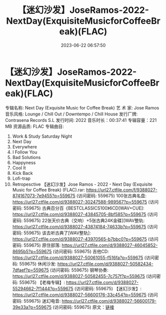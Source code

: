 ﻿---
title: 【迷幻沙发】JoseRamos-2022-NextDay(ExquisiteMusicforCoffeeBreak)(FLAC)
date: 2023-06-22 06:57:50
categories: 古典音乐、新世纪、纯音雅乐
tags: 纯音雅乐
---
# 【迷幻沙发】JoseRamos-2022-NextDay(ExquisiteMusicforCoffeeBreak)(FLAC)

专辑名称: Next Day (Exquisite Music for
Coffee Break)
艺 术 家: Jose Ramos
音乐风格: Lounge / Chill Out / Downtempo / Chill House
发行厂牌: Contrasena Records S.L
发行时间: 2022
音乐时长：00:37:41
专辑容量：221 MB
资源品质: FLAC
专辑曲目:
01. Work & Study Saturday Night
02. Next Day
03. Everywhere
04. I Follow You
05. Bad Solutions
06. Happyness
07. Cool It
08. Kick Back
09. Lofi-trap
10. Retropesctive
【迷幻沙发】Jose Ramos - 2022 - Next Day (Exquisite Music for Coffee
Break) (FLAC).rar: https://url27.ctfile.com/f/9388027-874167073-7e9455?p=559675
(访问密码: 559675)
100张古典名盘: https://url27.ctfile.com/d/9388027-30247588-989567?p=559675
(访问密码: 559675)
古典百分百《BESTCLASSICS100》6CD[WAV+CUE]: https://url27.ctfile.com/d/9388027-43845705-8bf585?p=559675
(访问密码: 559675)
22张天价古典（交响）+5张古典24K金碟][WAV整轨: https://url27.ctfile.com/d/9388027-43874184-74633b?p=559675
(访问密码: 559675)
该去听古典了[WAV整轨]: https://url27.ctfile.com/d/9388027-43970565-b7bbc0?p=559675
(访问密码: 559675)
原住部落: https://url27.ctfile.com/d/9388027-46045852-8695b5?p=559675
(访问密码: 559675)
吉他CD: https://url27.ctfile.com/d/9388027-50061055-f516fa?p=559675
(访问密码: 559675)
休闲沙发: https://url27.ctfile.com/d/9388027-50582434-7dfaef?p=559675
(访问密码: 559675)
钢琴协奏: https://url27.ctfile.com/d/9388027-50582455-7c757f?p=559675
(访问密码: 559675)
【老梅专辑】: https://url27.ctfile.com/d/9388027-55294662-7f1444?p=559675
(访问密码: 559675)
【迷幻沙发】: https://url27.ctfile.com/d/9388027-56600176-33c454?p=559675
(访问密码: 559675)
迷幻电音: https://url27.ctfile.com/d/9388027-56600179-39e33a?p=559675
(访问密码: 559675)
原文：[链接](https://blog.sina.com.cn/s/blog_1647c7e76010312fr.html)